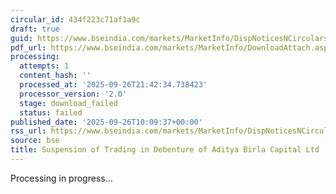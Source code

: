```yaml
---
circular_id: 434f223c71af1a9c
draft: true
guid: https://www.bseindia.com/markets/MarketInfo/DispNoticesNCirculars.aspx?Noticeid={2F881DA3-8F95-4014-90A9-CB7040A2A99A}&noticeno=20250926-21&dt=09/26/2025&icount=21&totcount=76&flag=0
pdf_url: https://www.bseindia.com/markets/MarketInfo/DownloadAttach.aspx?id=20250926-21&attachedId=
processing:
  attempts: 1
  content_hash: ''
  processed_at: '2025-09-26T21:42:34.738423'
  processor_version: '2.0'
  stage: download_failed
  status: failed
published_date: '2025-09-26T10:09:37+00:00'
rss_url: https://www.bseindia.com/markets/MarketInfo/DispNoticesNCirculars.aspx?Noticeid={2F881DA3-8F95-4014-90A9-CB7040A2A99A}&noticeno=20250926-21&dt=09/26/2025&icount=21&totcount=76&flag=0
source: bse
title: Suspension of Trading in Debenture of Aditya Birla Capital Ltd
---
```


Processing in progress...